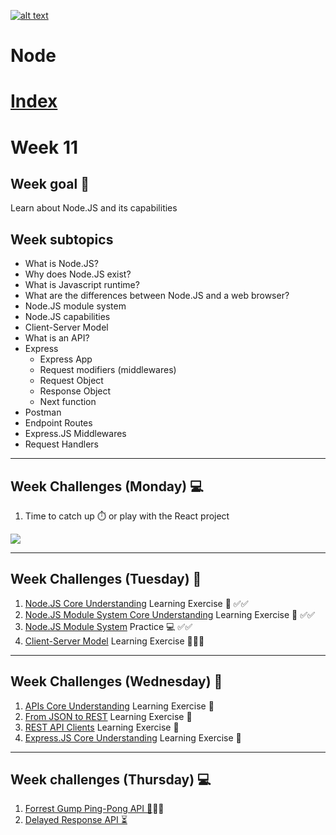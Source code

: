 <a href="https://www.core-code.io/">

![alt text](https://uploads-ssl.webflow.com/5eb2f56932c3562feab232e3/5f73550d00249e7e96c9f3de_Logo.png "corecodeio")

</a>

# Node

# [Index](/README.md)

# Week 11

## Week goal 🏁

<p>Learn about Node.JS and its capabilities</p>

## Week subtopics

- What is Node.JS?
- Why does Node.JS exist?
- What is Javascript runtime?
- What are the differences between Node.JS and a web browser?
- Node.JS module system
- Node.JS capabilities
- Client-Server Model
- What is an API?
- Express
  - Express App
  - Request modifiers (middlewares)
  - Request Object
  - Response Object
  - Next function
- Postman
- Endpoint Routes
- Express.JS Middlewares
- Request Handlers

***
## Week Challenges (Monday) 💻

1. Time to catch up ⏱️ or play with the React project
<img src="https://media1.giphy.com/media/gFwZfXIqD0eNW/giphy.gif?cid=ecf05e472c09yawpwvfhmveajujaygx9udhjlsbnzarnp8vw&rid=giphy.gif&ct=g"/>

***
## Week Challenges (Tuesday) 🐣

1. [Node.JS Core Understanding](../exercise-md/nore-code.md) Learning Exercise 🧠 ✅✅
2. [Node.JS Module System Core Understanding](../exercise-md/Node.JS%20Module%20System%20Core%20Understanding.md) Learning Exercise 🧠 ✅✅
3. [Node.JS Module System](../exercise-md/module-system-practice.md) Practice 💻 ✅✅
4. [Client-Server Model](../exercise-md/client-server-model.md) Learning Exercise 🧠✅✅

***
## Week Challenges (Wednesday) 🐤

1. [APIs Core Understanding](./exercises/e01/APIS-CORE.md) Learning Exercise 🧠
2. [From JSON to REST](./exercises/e01/JSON-REST.md) Learning Exercise 🧠
3. [REST API Clients](./exercises/e01/REST-CLIENTS.md) Learning Exercise 🧠
4. [Express.JS Core Understanding](./exercises/e01/EXPRESS-CORE.md) Learning Exercise 🧠

***
## Week challenges (Thursday) 💻

1. [Forrest Gump Ping-Pong API 🏓](https://github.com/ed-averi/ping-pong/blob/master/README.md)✅✅
2. [Delayed Response API ⏳](./exercises/e03/API-2.md)